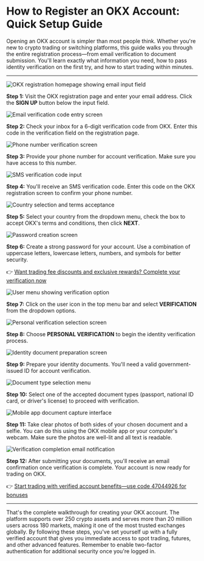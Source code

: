 # How to Register an OKX Account: Quick Setup Guide

Opening an OKX account is simpler than most people think. Whether you're new to crypto trading or switching platforms, this guide walks you through the entire registration process—from email verification to document submission. You'll learn exactly what information you need, how to pass identity verification on the first try, and how to start trading within minutes.

---

![OKX registration homepage showing email input field](image/24023645409539.webp)

**Step 1:** Visit the OKX registration page and enter your email address. Click the **SIGN UP** button below the input field.

![Email verification code entry screen](image/23046747.webp)

**Step 2:** Check your inbox for a 6-digit verification code from OKX. Enter this code in the verification field on the registration page.

![Phone number verification screen](image/1823200070.webp)

**Step 3:** Provide your phone number for account verification. Make sure you have access to this number.

![SMS verification code input](image/203736810.webp)

**Step 4:** You'll receive an SMS verification code. Enter this code on the OKX registration screen to confirm your phone number.

![Country selection and terms acceptance](image/55887827279101.webp)

**Step 5:** Select your country from the dropdown menu, check the box to accept OKX's terms and conditions, then click **NEXT**.

![Password creation screen](image/160145377.webp)

**Step 6:** Create a strong password for your account. Use a combination of uppercase letters, lowercase letters, numbers, and symbols for better security.

👉 [Want trading fee discounts and exclusive rewards? Complete your verification now](https://www.okx.com/join/47044926)

![User menu showing verification option](image/8615969228799470.webp)

**Step 7:** Click on the user icon in the top menu bar and select **VERIFICATION** from the dropdown options.

![Personal verification selection screen](image/7821454940.webp)

**Step 8:** Choose **PERSONAL VERIFICATION** to begin the identity verification process.

![Identity document preparation screen](image/4769589793.webp)

**Step 9:** Prepare your identity documents. You'll need a valid government-issued ID for account verification.

![Document type selection menu](image/2194824121.webp)

**Step 10:** Select one of the accepted document types (passport, national ID card, or driver's license) to proceed with verification.

![Mobile app document capture interface](image/361222070306.webp)

**Step 11:** Take clear photos of both sides of your chosen document and a selfie. You can do this using the OKX mobile app or your computer's webcam. Make sure the photos are well-lit and all text is readable.

![Verification completion email notification](image/38342814325822.webp)

**Step 12:** After submitting your documents, you'll receive an email confirmation once verification is complete. Your account is now ready for trading on OKX.

👉 [Start trading with verified account benefits—use code 47044926 for bonuses](https://www.okx.com/join/47044926)

---

That's the complete walkthrough for creating your OKX account. The platform supports over 250 crypto assets and serves more than 20 million users across 180 markets, making it one of the most trusted exchanges globally. By following these steps, you've set yourself up with a fully verified account that gives you immediate access to spot trading, futures, and other advanced features. Remember to enable two-factor authentication for additional security once you're logged in.

